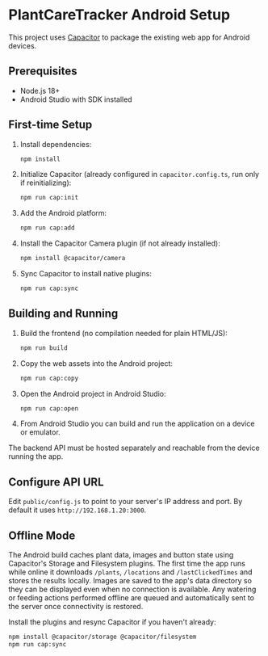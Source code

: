 # PlantCareTracker Android Setup

This project uses [Capacitor](https://capacitorjs.com/) to package the existing web app for Android devices.

## Prerequisites
- Node.js 18+
- Android Studio with SDK installed

## First-time Setup
1. Install dependencies:
   ```bash
   npm install
   ```
2. Initialize Capacitor (already configured in `capacitor.config.ts`, run only if reinitializing):
   ```bash
   npm run cap:init
   ```
3. Add the Android platform:
   ```bash
   npm run cap:add
   ```
4. Install the Capacitor Camera plugin (if not already installed):
   ```bash
   npm install @capacitor/camera
   ```
5. Sync Capacitor to install native plugins:
   ```bash
   npm run cap:sync
   ```

## Building and Running
1. Build the frontend (no compilation needed for plain HTML/JS):
   ```bash
   npm run build
   ```
2. Copy the web assets into the Android project:
   ```bash
   npm run cap:copy
   ```
3. Open the Android project in Android Studio:
   ```bash
   npm run cap:open
   ```
4. From Android Studio you can build and run the application on a device or emulator.

The backend API must be hosted separately and reachable from the device running the app.

## Configure API URL
Edit `public/config.js` to point to your server's IP address and port. By default it uses `http://192.168.1.20:3000`.

## Offline Mode
The Android build caches plant data, images and button state using Capacitor's
Storage and Filesystem plugins. The first time the app runs while online it
downloads `/plants`, `/locations` and `/lastClickedTimes` and stores the
results locally. Images are saved to the app's data directory so they can be
displayed even when no connection is available. Any watering or feeding actions
performed offline are queued and automatically sent to the server once
connectivity is restored.

Install the plugins and resync Capacitor if you haven't already:

```bash
npm install @capacitor/storage @capacitor/filesystem
npm run cap:sync
```
